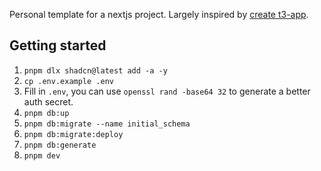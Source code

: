 Personal template for a nextjs project. Largely inspired by [create t3-app](https://create.t3.gg/).

## Getting started

1. `pnpm dlx shadcn@latest add -a -y`
2. `cp .env.example .env`
3. Fill in `.env`, you can use `openssl rand -base64 32` to generate a better auth secret.
4. `pnpm db:up`
5. `pnpm db:migrate --name initial_schema`
6. `pnpm db:migrate:deploy`
7. `pnpm db:generate`
8. `pnpm dev`
